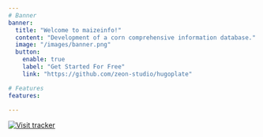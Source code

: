 ```yaml
---
# Banner
banner:
  title: "Welcome to maizeinfo!"
  content: "Development of a corn comprehensive information database."
  image: "/images/banner.png"
  button:
    enable: true
    label: "Get Started For Free"
    link: "https://github.com/zeon-studio/hugoplate"

# Features
features:
 
---
```



[![Visit tracker](https://www.clustrmaps.com/map_v2.png?d=u7L7BaAMGYDFze_JvuwLxAW-6H0PBpDrsJmgfS_Qnu4&cl=ffffff)](https://clustrmaps.com/site/1bzd5)

